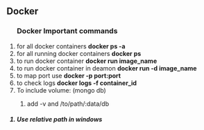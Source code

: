 <h2>Docker</h2>

<ol>
    <h3>Docker Important commands</h3>
    <li>for all docker containers <strong>docker ps -a</strong></li>
    <li>for all running docker containers <strong>docker ps</strong></li>
    <li>to run docker container <strong>docker run image_name</strong></li>
    <li>to run docker container in deamon <strong>docker run -d image_name</strong></li>
    <li>to map port use <strong>docker -p port:port</strong></li>
    <li>to check logs <strong>docker logs -f container_id</strong></li>
    <li>To include volume: (mongo db)</li>
    <ol>
        <li>add -v and /to/path/:data/db</li>
    </ol>
</ol>

<h5>
    <ol>
        <li>Use relative path in windows</li>
    </ol>
</h5>